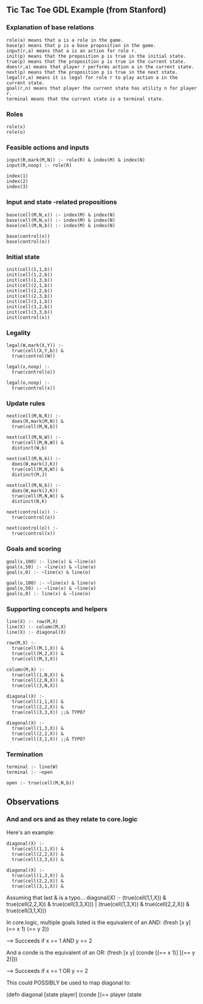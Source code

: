 ## Tic Tac Toe GDL Example (from Stanford)
### Explanation of base relations
    role(a) means that a is a role in the game.
    base(p) means that p is a base proposition in the game.
    input(r,a) means that a is an action for role r.
    init(p) means that the proposition p is true in the initial state.
    true(p) means that the proposition p is true in the current state.
    does(r,a) means that player r performs action a in the current state.
    next(p) means that the proposition p is true in the next state.
    legal(r,a) means it is legal for role r to play action a in the current state.
    goal(r,n) means that player the current state has utility n for player r.
    terminal means that the current state is a terminal state.

### Roles
    role(x)
    role(o)

### Feasible actions and inputs
    input(R,mark(M,N)) :- role(R) & index(M) & index(N)
    input(R,noop) :- role(R)

    index(1)
    index(2)
    index(3)

### Input and state -related propositions
    base(cell(M,N,x)) :- index(M) & index(N)
    base(cell(M,N,o)) :- index(M) & index(N)
    base(cell(M,N,b)) :- index(M) & index(N)

    base(control(x))
    base(control(o))

### Initial state
    init(cell(1,1,b))
    init(cell(1,2,b))
    init(cell(1,3,b))
    init(cell(2,1,b))
    init(cell(2,2,b))
    init(cell(2,3,b))
    init(cell(3,1,b))
    init(cell(3,2,b))
    init(cell(3,3,b))
    init(control(x))

### Legality
    legal(W,mark(X,Y)) :-
      true(cell(X,Y,b)) &
      true(control(W))

    legal(x,noop) :-
      true(control(o))

    legal(o,noop) :-
      true(control(x))

### Update rules
    next(cell(M,N,R)) :-
      does(R,mark(M,N)) &
      true(cell(M,N,b))

    next(cell(M,N,W)) :-
      true(cell(M,N,W)) &
      distinct(W,b)

    next(cell(M,N,b)) :-
      does(W,mark(J,K))
      true(cell(M,N,W)) &
      distinct(M,J)

    next(cell(M,N,b)) :-
      does(W,mark(J,K))
      true(cell(M,N,W)) &
      distinct(N,K)

    next(control(x)) :-
      true(control(o))

    next(control(o)) :-
      true(control(x))

### Goals and scoring
    goal(x,100) :- line(x) & ~line(o)
    goal(x,50) :- ~line(x) & ~line(o)
    goal(x,0) :- ~line(x) & line(o)

    goal(o,100) :- ~line(x) & line(o)
    goal(o,50) :- ~line(x) & ~line(o)
    goal(o,0) :- line(x) & ~line(o)

### Supporting concepts and helpers
    line(X) :- row(M,X)
    line(X) :- column(M,X)
    line(X) :- diagonal(X)

    row(M,X) :-
      true(cell(M,1,X)) &
      true(cell(M,2,X)) &
      true(cell(M,3,X))

    column(M,X) :-
      true(cell(1,N,X)) &
      true(cell(2,N,X)) &
      true(cell(3,N,X))

    diagonal(X) :-
      true(cell(1,1,X)) &
      true(cell(2,2,X)) &
      true(cell(3,3,X)) ;;& TYPO?

    diagonal(X) :-
      true(cell(1,3,X)) &
      true(cell(2,2,X)) &
      true(cell(3,1,X)) ;;& TYPO?

### Termination
    terminal :- line(W)
    terminal :- ~open

    open :- true(cell(M,N,b))

## Observations

### And and ors and as they relate to core.logic
Here's an example:

    diagonal(X) :-
      true(cell(1,1,X)) &
      true(cell(2,2,X)) &
      true(cell(3,3,X)) &

    diagonal(X) :-
      true(cell(1,3,X)) &
      true(cell(2,2,X)) &
      true(cell(3,1,X)) &

Assuming that last & is a typo...
    diagonal(X) :-
      (true(cell(1,1,X)) &
       true(cell(2,2,X)) &
       true(cell(3,3,X))) | 
      (true(cell(1,3,X)) &
       true(cell(2,2,X)) &
       true(cell(3,1,X)))

In core.logic, multiple goals listed is the equivalent of an AND:
(fresh [x y] 
  (== x 1) 
  (== y 2))

--> Succeeds if x == 1 AND y == 2

And a conde is the equivalent of an OR:
(fresh [x y]
  (conde
    [(== x 1)]
    [(== y 2)]))

--> Succeeds if x == 1 OR y == 2

This could POSSIBLY be used to map diagonal to:

(defn diagonal [state player]
  (conde
   [(== player (state
